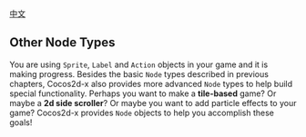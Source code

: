 <div class="langs">
  <a href="#" class="btn" onclick="toggleLanguage()">中文</a>
</div>

## Other Node Types
You are using `Sprite`, `Label` and `Action` objects in your game and it is making
progress. Besides the basic `Node` types described in previous chapters, Cocos2d-x also
provides more advanced `Node` types to help build special functionality. Perhaps
you want to make a __tile-based__ game? Or maybe a __2d side scroller__? Or maybe you
want to add particle effects to your game? Cocos2d-x provides `Node` objects to
help you accomplish these goals!
